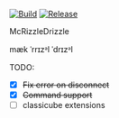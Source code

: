 [![Build](https://github.com/illegitimate-egg/mcrizzledizzle/actions/workflows/build.yml/badge.svg)](https://github.com/illegitimate-egg/mcrizzledizzle/actions/workflows/build.yml)
[![Release](https://github.com/illegitimate-egg/mcrizzledizzle/actions/workflows/release.yml/badge.svg)](https://github.com/illegitimate-egg/mcrizzledizzle/actions/workflows/release.yml)

McRizzleDrizzle

mæk ˈrrɪzᵊl ˈdrɪzᵊl

TODO:
- [x] ~~Fix error on disconnect~~
- [x] ~~Command support~~
- [ ] classicube extensions
